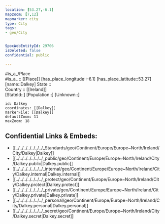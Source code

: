 ```yaml
---
location: [53.27,-6.1] 
mapzoom: [7,12] 
mapmarker: city 
type: City
tags:
- geo/City


SpocWebEntityId: 29706
isDeleted: false
confidential: public

---
```

#is_a_/Place  
#is_a_ :: [[Place]] 
[has_place_longitude::-6.1] 
[has_place_latitude::53.27] 
[name::Dalkey] 
State ::  
Country :: [[Ireland]]  
[StateId::] 
[Population::] 
[Unknown::] 


```leaflet
id: Dalkey
coordinates: [[Dalkey]] 
markerFile: [[Dalkey]] 
defaultZoom: 11 
maxZoom: 18
```


## Confidential Links & Embeds: 
- [[../../../../../../../_Standards/geo/Continent/Europe/Europe~North/Ireland/City/Dalkey|Dalkey]] 
- [[../../../../../../../_public/geo/Continent/Europe/Europe~North/Ireland/City/Dalkey.public|Dalkey.public]] 
- [[../../../../../../../_internal/geo/Continent/Europe/Europe~North/Ireland/City/Dalkey.internal|Dalkey.internal]] 
- [[../../../../../../../_protect/geo/Continent/Europe/Europe~North/Ireland/City/Dalkey.protect|Dalkey.protect]] 
- [[../../../../../../../_private/geo/Continent/Europe/Europe~North/Ireland/City/Dalkey.private|Dalkey.private]] 
- [[../../../../../../../_personal/geo/Continent/Europe/Europe~North/Ireland/City/Dalkey.personal|Dalkey.personal]] 
- [[../../../../../../../_secret/geo/Continent/Europe/Europe~North/Ireland/City/Dalkey.secret|Dalkey.secret]] 

